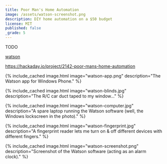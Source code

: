 ```yaml
---
title: Poor Man's Home Automation
image: /assets/watson-screenshot.png
description: DIY home automation on a $50 budget
license: MIT
published: false
_grade: 5
---
```


TODO

[watson](https://github.com/milkey-mouse/watson)

https://hackaday.io/project/2142-poor-mans-home-automation


{% include_cached image.html image="watson-app.png" description="The Watson app for Windows Phone." %}

{% include_cached image.html image="watson-blinds.jpg" description="The R/C car duct taped to my window..." %}

{% include_cached image.html image="watson-computer.jpg" description="A spare laptop running the Watson software (well, the Windows lockscreen in the photo)." %}

{% include_cached image.html image="watson-fingerprint.jpg" description="A fingerprint reader lets me turn on & off different devices with different fingers." %}

{% include_cached image.html image="watson-screenshot.png" description="Screenshot of the Watson software (acting as an alarm clock)." %}
